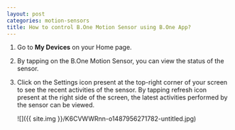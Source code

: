 ```yaml
---
layout: post
categories: motion-sensors
title: How to control B.One Motion Sensor using B.One App?
---
```


1. Go to **My Devices** on your Home page.

2. By tapping on the B.One Motion Sensor, you can view the status of the sensor.

3. Click on the Settings icon present at the top-right corner of your screen to see the recent activities of the sensor. By tapping refresh icon present at the right side of the screen, the latest activities performed by the sensor can be viewed.

    ![]({{ site.img }}/K6CVWWRnn-o1487956271782-untitled.jpg)
